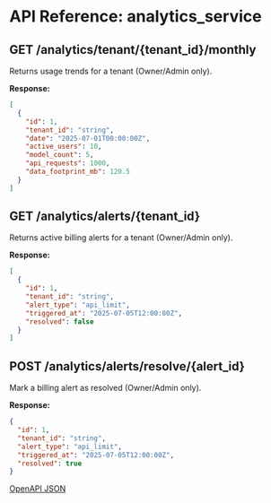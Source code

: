 # API Reference: analytics_service

## GET /analytics/tenant/{tenant_id}/monthly
Returns usage trends for a tenant (Owner/Admin only).

**Response:**
```json
[
  {
    "id": 1,
    "tenant_id": "string",
    "date": "2025-07-01T00:00:00Z",
    "active_users": 10,
    "model_count": 5,
    "api_requests": 1000,
    "data_footprint_mb": 120.5
  }
]
```

## GET /analytics/alerts/{tenant_id}
Returns active billing alerts for a tenant (Owner/Admin only).

**Response:**
```json
[
  {
    "id": 1,
    "tenant_id": "string",
    "alert_type": "api_limit",
    "triggered_at": "2025-07-05T12:00:00Z",
    "resolved": false
  }
]
```

## POST /analytics/alerts/resolve/{alert_id}
Mark a billing alert as resolved (Owner/Admin only).

**Response:**
```json
{
  "id": 1,
  "tenant_id": "string",
  "alert_type": "api_limit",
  "triggered_at": "2025-07-05T12:00:00Z",
  "resolved": true
}
```

[OpenAPI JSON](./openapi.json)
